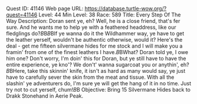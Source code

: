Quest ID: 41146
Web page URL: https://database.turtle-wow.org/?quest=41146
Level: 44
Min Level: 38
Race: 589
Title: Every Step Of The Way
Description: Doran sent ye, eh? Well, he is a close friend, that's fer sure. And he wants me to help ye with a feathered headdress, like our fledglings do?$B$B<Drakk is silent for a moment.>$B$BIf ye wanna do it the Wildhammer way, ye have to get the leather yerself, wouldn't be authentic otherwise, would it? Here's the deal - get me fifteen silvermane hides for me stock and I will make you a framin' from one of the finest leathers I have.$B$BWhat? Doran told ye, I owe him one? Don't worry, I'm doin' this for Doran, but ye still have to have the entire experience, ye kno'? We don't' wanna sugarcoat you or anythin', eh?$B$BHere, take this skinnin' knife, it isn't as hard as many would say, ye just have to carefully sever the skin from the meat and tissue. With all the slashin' ye adventurers do, I'm sure ye will get the hang of it in no time. Just try not to cut yerself, chum!$B$B<Drakk cackles and hands you the skinning knife.>
Objective: Bring 15 Silvermane Hides back to Drakk Stonehand in Aerie Peak.
